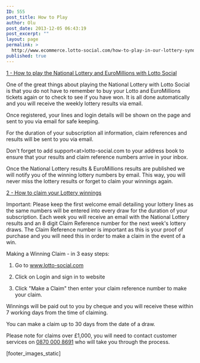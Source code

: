 ```yaml
---
ID: 555
post_title: How to Play
author: Olu
post_date: 2013-12-05 06:43:19
post_excerpt: ""
layout: page
permalink: >
  http://www.ecommerce.lotto-social.com/how-to-play-in-our-lottery-syndicates/
published: true
---
```

<div class="panel-group" id="accordion-demo">
<div class="panel panel-default">
<div class="panel-heading"><a class="accordion-toggle collapsed" href="#first" data-toggle="collapse" data-parent="#accordion-demo">1 - How to play the National Lottery and EuroMillions with Lotto Social</a></div>
<div class="panel-collapse collapse" id="first">
<div class="panel-body">

One of the great things about playing the National Lottery with Lotto Social is that you do not have to remember to buy your Lotto and EuroMillions tickets again or to check to see if you have won. It is all done automatically and you will receive the weekly lottery results via email.

Once registered, your lines and login details will be shown on the page and sent to you via email for safe keeping.

For the duration of your subscription all information, claim references and results will be sent to you via email.

Don't forget to add support&lt;at&gt;lotto-social.com to your address book to ensure that your results and claim reference numbers arrive in your inbox.

Once the National Lottery results &amp; EuroMillions results are published we will notify you of the winning lottery numbers by email. This way, you will never miss the lottery results or forget to claim your winnings again.

</div>
</div>
</div>
<div class="panel panel-default">
<div class="panel-heading"><a class="accordion-toggle collapsed" href="#second" data-toggle="collapse" data-parent="#accordion-demo">2 - How to claim your Lottery winnings</a></div>
<div class="panel-collapse collapse" id="second">
<div class="panel-body">

Important: Please keep the first welcome email detailing your lottery lines as the same numbers will be entered into every draw for the duration of your subscription. Each week you will receive an email with the National Lottery results and an 8 digit Claim Reference number for the next week's lottery draws. The Claim Reference number is important as this is your proof of purchase and you will need this in order to make a claim in the event of a win.

Making a Winning Claim - in 3 easy steps:

1) Go to www.lotto-social.com

2) Click on Login and sign in to website

3) Click "Make a Claim" then enter your claim reference number to make your claim.

Winnings will be paid out to you by cheque and you will receive these within 7 working days from the time of claiming.

You can make a claim up to 30 days from the date of a draw.

Please note for claims over £1,000, you will need to contact customer services on <a href="tel:0870 000 8691">0870 000 8691</a> who will take you through the process.

</div>
</div>
</div>
</div>
[footer_images_static]
